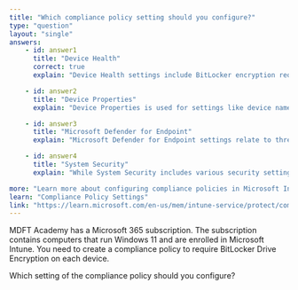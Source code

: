```yaml
---
title: "Which compliance policy setting should you configure?"
type: "question"
layout: "single"
answers:
    - id: answer1
      title: "Device Health"
      correct: true
      explain: "Device Health settings include BitLocker encryption requirements for Windows devices."

    - id: answer2
      title: "Device Properties"
      explain: "Device Properties is used for settings like device name and model, not security requirements."

    - id: answer3
      title: "Microsoft Defender for Endpoint"
      explain: "Microsoft Defender for Endpoint settings relate to threat protection, not encryption."

    - id: answer4
      title: "System Security"
      explain: "While System Security includes various security settings, BitLocker requirements are configured under Device Health."

more: "Learn more about configuring compliance policies in Microsoft Intune."
learn: "Compliance Policy Settings"
link: "https://learn.microsoft.com/en-us/mem/intune-service/protect/compliance-policy-create-windows"
---
```

MDFT Academy has a Microsoft 365 subscription. The subscription contains computers that run Windows 11 and are enrolled in Microsoft Intune. You need to create a compliance policy to require BitLocker Drive Encryption on each device.

Which setting of the compliance policy should you configure?
